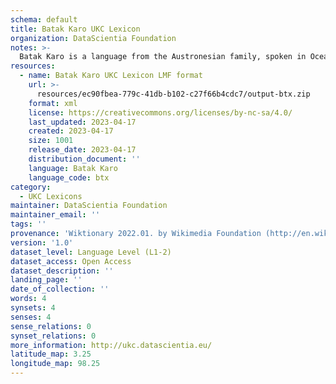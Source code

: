 ```yaml
---
schema: default
title: Batak Karo UKC Lexicon
organization: DataScientia Foundation
notes: >-
  Batak Karo is a language from the Austronesian family, spoken in Oceania. The UKC Lexicon of Batak Karo is represented as a lexico-semantic network. It consists of words, word senses, synsets, as well as sense-level and synset-level relationships.
resources:
  - name: Batak Karo UKC Lexicon LMF format
    url: >-
      resources/ec90fbea-779c-41db-b102-c27f66b4cdc7/output-btx.zip
    format: xml
    license: https://creativecommons.org/licenses/by-nc-sa/4.0/
    last_updated: 2023-04-17
    created: 2023-04-17
    size: 1001
    release_date: 2023-04-17
    distribution_document: ''
    language: Batak Karo
    language_code: btx
category:
  - UKC Lexicons
maintainer: DataScientia Foundation
maintainer_email: ''
tags: ''
provenance: 'Wiktionary 2022.01. by Wikimedia Foundation (http://en.wiktionary.org); Princeton WordNet 2.1 by Princeton University (https://wordnet.princeton.edu)'
version: '1.0'
dataset_level: Language Level (L1-2)
dataset_access: Open Access
dataset_description: ''
landing_page: ''
date_of_collection: ''
words: 4
synsets: 4
senses: 4
sense_relations: 0
synset_relations: 0
more_information: http://ukc.datascientia.eu/
latitude_map: 3.25
longitude_map: 98.25
---
```

